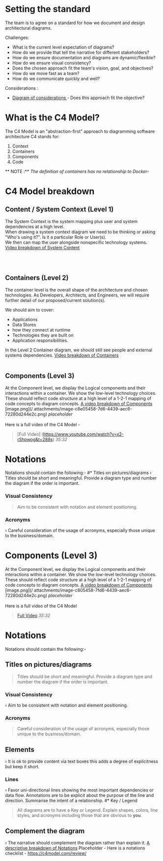# Setting the standard
The team is to agree on a standard for how we document and design architectural diagrams.

Challenges:

- What is the current level expectation of diagrams?
- How do we provide that tell the narrative for different stakeholders?
- How do we ensure documentation and diagrams are dynamic/flexible?
- How do we ensure visual consistency?
- Does the chosen approach fit the team's vision, goal, and objectives?
- How do we move fast as a team?
- How do we communicate quickly and well?
  
Considerations :
- [Diagram of considerations ](https://c4model.com/review/) - Does this approach fit the objective?

  
# What is the C4 Model?
The C4 Model is an "abstraction-first" approach to diagramming software architecture
C4 stands for:
1. Context
2. Containers
3. Components
4. Code
   
** NOTE :** _The definition of containers has no relationship to Docker-_

# C4 Model breakdown

## Content / System Context (Level 1)

The System Context is the system mapping plus user and system dependencies at a high level.
<br>
When drawing a system context diagram we need to be thinking or asking "Who's using it?". Is it a particular Role or User(s). 
<br>
We then can map the user alongside nonspecific technology systems.
[Video breakdown of System Content](https://youtu.be/x2-rShpw0g?t=691)

<br></br>

## Containers (Level 2)
The container level is the overall shape of the architecture and chosen technologies.
As Developers, Architects, and Engineers, we will require further detail of our proposed/current solution(s).

We should aim to cover:
- Applications
- Data Stores
- how they connect at runtime
- Technologies they are built on
- Application responsibilities.
  
In the Level 2 Container diagram, we should still see people and external systems dependencies.
[Video breakdown of Containers ](https://youtu.be/x2-rShpw0g?t=827)
<br></br>
## Components (Level 3)
At the Component level, we display the Logical components and their interactions within a container.
We show the low-level technology choices. These should reflect code structure at a high level of a 1-2-1 mapping of code concepts to diagram concepts.
[A video breakdown of Components ](https://youtu.be/x2-rShpwog?t=1021)
[image.png](/ attachments/image-c8e05458-7d6-4439-aec6-72280d244e2c.png)
_placeholder_
<br></br>
Here is a full video of the C4 Model -
>[Full Video] (https://www.youtube.com/watch?v=x2-rShpwog&t=288s) _35:32_
# Notations
Notations should contain the following:-
#* Titles on pictures/diagrams
› Titles should be short and meaningful. Provide a diagram type and number the diagram if the order is important.
### Visual Consistency
> Aim to be consistent with notation and element positioning.
### Acronyms
› Careful consideration of the usage of acronyms, especially those unique to the business/domain.

# Components (Level 3)
At the Component level, we display the Logical components and their interactions within a container.
We show the low-level technology choices. These should reflect code structure at a high level of a 1-2-1 mapping of code concepts to diagram concepts.
[A video breakdown of Components ](https://youtu.be/x2-rShpw0g?t=1021)
[image.png](/ attachments/image-c805458-7fd6-4439-aec6-72280d244e2c.png)
_placeholder_
<br></br>
Here is a full video of the C4 Model
>[Full Video](https://www.youtube.com/watch?v=x2-rSnhpw0g&t=288s)
_35:32_
# Notations
Notations should contain the following:-
## Titles on pictures/diagrams
> Titles should be short and meaningful. Provide a diagram type and number the diagram if the order is important.
### Visual Consistency
› Aim to be consistent with notation and element positioning.
### Acronyms
> Careful consideration of the usage of acronyms, especially those unique to the business/domain.
## Elements
› It is ok to provide content via text boxes this adds a degree of explicitness but keep it short.
### Lines
› Favor uni-directional lines showing the most important dependencies or data flow. Annotations are to be explicit about the purpose of the line and direction.
Summarise the intent of a relationship.
#* Key / Legend
> All diagrams are to have a Key or Legend. Explain shapes, colors, line styles, and acronyms including those that are obvious to **you**.
## Complement the diagram
› The narrative should complement the diagram rather than explain it.
[A descriptive breakdown of Notations](https://youtu.be/x2-rSnhpw0g?t=1220)
Placeholder - Here is a notations checklist - https://c4model.com/review/
